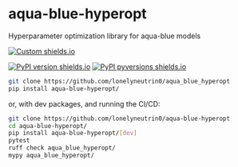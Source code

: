 # aqua-blue-hyperopt
Hyperparameter optimization library for aqua-blue models 

[![Custom shields.io](https://img.shields.io/badge/docs-brightgreen?logo=github&logoColor=green&label=gh-pages)](https://lonelyneutrin0.github.io/aqua-blue-hyperopt/)

[![PyPI version shields.io](https://img.shields.io/pypi/v/aqua-blue-hyperopt.svg)](https://pypi.python.org/pypi/aqua-blue-hyperopt/)
[![PyPI pyversions shields.io](https://img.shields.io/pypi/pyversions/aqua-blue-hyperopt.svg)](https://pypi.python.org/pypi/aqua-blue-hyperopt/)

```bash
git clone https://github.com/lonelyneutrin0/aqua_blue_hyperopt
pip install aqua-blue-hyperopt/
```

or, with dev packages, and running the CI/CD:

```bash
git clone https://github.com/lonelyneutrin0/aqua-blue-hyperopt
cd aqua-blue-hyperopt/
pip install aqua-blue-hyperopt/[dev]
pytest
ruff check aqua_blue_hyperopt/
mypy aqua_blue_hyperopt/
```
